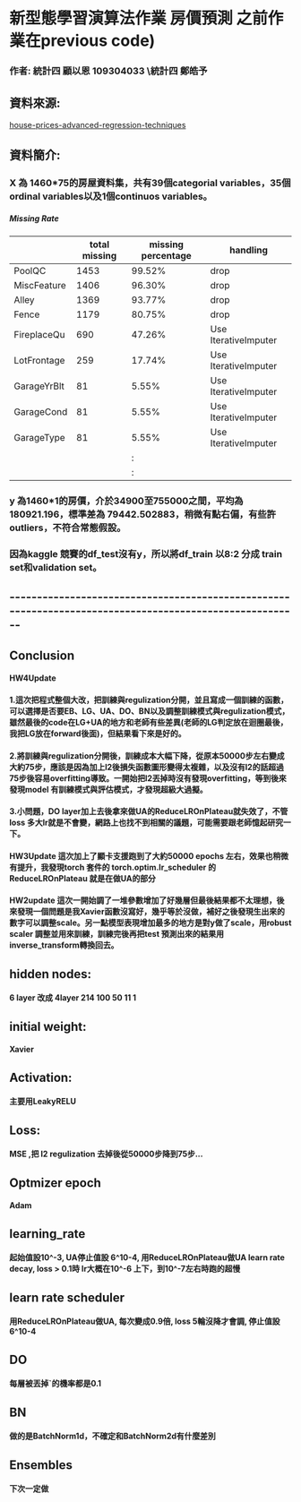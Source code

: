 
# 新型態學習演算法作業 房價預測 之前作業在previous code)
### 作者:  統計四 顧以恩 109304033 \統計四 鄭皓予

## 資料來源:
[house-prices-advanced-regression-techniques](https://www.kaggle.com/competitions/house-prices-advanced-regression-techniques/data)
## 資料簡介:
### X 為 1460*75的房屋資料集，共有39個categorial variables，35個ordinal variables以及1個continuos variables。
##### Missing Rate
|              |total  missing | missing percentage | handling |
|--------------|---------|----------|------------|
| PoolQC       | 1453    | 99.52%   | drop       |
| MiscFeature  | 1406    | 96.30%   | drop       |
| Alley        | 1369    | 93.77%   | drop       |
| Fence        | 1179    | 80.75%   | drop       |
| FireplaceQu  | 690     | 47.26%   | Use IterativeImputer |
| LotFrontage  | 259     | 17.74%   | Use IterativeImputer |
| GarageYrBlt  | 81      | 5.55%    | Use IterativeImputer |
| GarageCond   | 81      | 5.55%    | Use IterativeImputer |
| GarageType   | 81      | 5.55%    | Use IterativeImputer | 
|             |      |  :    |  |
|             |      |  :    |  |
### y 為1460*1的房價，介於34900至755000之間，平均為180921.196，標準差為 79442.502883，稍微有點右偏，有些許outliers，不符合常態假設。
### 因為kaggle 競賽的df_test沒有y，所以將df_train 以8:2 分成 train set和validation set。

## --------------------------------------------------------------------------------------------------------

## Conclusion
#### HW4Update 
#### 1.這次把程式整個大改，把訓練與regulization分開，並且寫成一個訓練的函數，可以選擇是否要EB、LG、UA、DO、BN以及調整訓練模式與regulization模式，雖然最後的code在LG+UA的地方和老師有些差異(老師的LG判定放在迴圈最後，我把LG放在forward後面)，但結果看下來是好的。
#### 2.將訓練與regulization分開後，訓練成本大幅下降，從原本50000步左右變成大約75步，應該是因為加上l2後損失函數圖形變得太複雜，以及沒有l2的話超過75步後容易overfitting導致。一開始把l2丟掉時沒有發現overfitting，等到後來發現model 有訓練模式與評估模式，才發現超級大過擬。
#### 3.小問題，DO layer加上去後拿來做UA的ReduceLROnPlateau就失效了，不管loss 多大lr就是不會變，網路上也找不到相關的議題，可能需要跟老師憶起研究一下。

#### HW3Update 這次加上了顯卡支援跑到了大約50000 epochs 左右，效果也稍微有提升，我發現torch 套件的 torch.optim.lr_scheduler 的 ReduceLROnPlateau 就是在做UA的部分

#### HW2update 這次一開始調了一堆參數增加了好幾層但最後結果都不太理想，後來發現一個問題是我Xavier函數沒寫好，幾乎等於沒做，補好之後發現生出來的數字可以調整scale。另一點模型表現增加最多的地方是對y做了scale，用robust scaler 調整並用來訓練，訓練完後再把test 預測出來的結果用inverse_transform轉換回去。

## hidden nodes:
#### 6 layer 改成 4layer  214 100 50 11 1 
## initial weight:
#### Xavier 
## Activation:
#### 主要用LeakyRELU
## Loss:
#### MSE ,把 l2 regulization 去掉後從50000步降到75步...
## Optmizer epoch
#### Adam 
## learning_rate
#### 起始值設10^-3, UA停止值設 6^10-4, 用ReduceLROnPlateau做UA learn rate decay, loss > 0.1時 lr大概在10^-6 上下，到10^-7左右時跑的超慢
## learn rate scheduler
#### 用ReduceLROnPlateau做UA, 每次變成0.9倍, loss 5輪沒降才會調, 停止值設 6^10-4
## DO
#### 每層被丟掉ˋ的機率都是0.1
## BN
#### 做的是BatchNorm1d，不確定和BatchNorm2d有什麼差別
## Ensembles
#### 下次一定做
